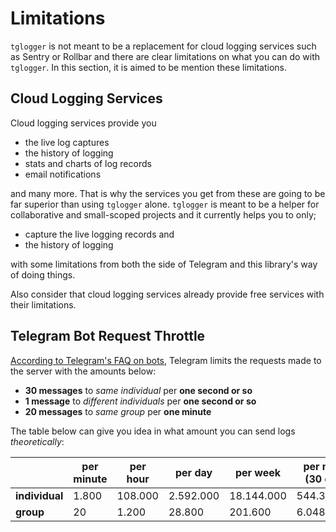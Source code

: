 # Limitations

`tglogger` is not meant to be a replacement for cloud logging services such as Sentry
or Rollbar and there are clear limitations on what you can do with `tglogger`. In this
section, it is aimed to be mention these limitations.

## Cloud Logging Services

Cloud logging services provide you

 - the live log captures
 - the history of logging
 - stats and charts of log records
 - email notifications

and many more. That is why the services you get from these are going to be far superior
than using `tglogger` alone. `tglogger` is meant to be a helper for collaborative and
small-scoped projects and it currently helps you to only;

 - capture the live logging records and
 - the history of logging

with some limitations from both the side of Telegram and this library's way of doing things.

Also consider that cloud logging services already provide free services with their limitations.

## Telegram Bot Request Throttle

[According to Telegram's FAQ on bots](https://core.telegram.org/bots/faq#my-bot-is-hitting-limits-how-do-i-avoid-this),
Telegram limits the requests made to the server with the amounts below:

 - **30 messages** to *same individual* per **one second or so**
 - **1 message** to *different individuals* per **one second or so**
 - **20 messages** to *same group* per **one minute**

The table below can give you idea in what amount you can send logs *theoretically*:

| | per minute | per hour | per day | per week | per month (30 days) |
|---|---|---|---|---|---|
| **individual** | 1.800 | 108.000 | 2.592.000 | 18.144.000 | 544.320.000 |
| **group**      | 20 | 1.200 | 28.800 | 201.600 | 6.048.000 |